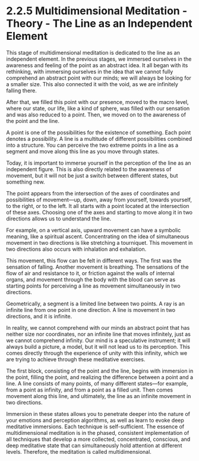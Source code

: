 # 2.2.5 Multidimensional Meditation - Theory - The Line as an Independent Element

This stage of multidimensional meditation is dedicated to the line as an independent element. In the previous stages, we immersed ourselves in the awareness and feeling of the point as an abstract idea. It all began with its rethinking, with immersing ourselves in the idea that we cannot fully comprehend an abstract point with our minds; we will always be looking for a smaller size. This also connected it with the void, as we are infinitely falling there.

After that, we filled this point with our presence, moved to the macro level, where our state, our life, like a kind of sphere, was filled with our sensation and was also reduced to a point. Then, we moved on to the awareness of the point and the line.

A point is one of the possibilities for the existence of something. Each point denotes a possibility. A line is a multitude of different possibilities combined into a structure. You can perceive the two extreme points in a line as a segment and move along this line as you move through states.

Today, it is important to immerse yourself in the perception of the line as an independent figure. This is also directly related to the awareness of movement, but it will not be just a switch between different states, but something new.

The point appears from the intersection of the axes of coordinates and possibilities of movement—up, down, away from yourself, towards yourself, to the right, or to the left. It all starts with a point located at the intersection of these axes. Choosing one of the axes and starting to move along it in two directions allows us to understand the line.

For example, on a vertical axis, upward movement can have a symbolic meaning, like a spiritual ascent. Concentrating on the idea of simultaneous movement in two directions is like stretching a tourniquet. This movement in two directions also occurs with inhalation and exhalation.

This movement, this flow can be felt in different ways. The first was the sensation of falling. Another movement is breathing. The sensations of the flow of air and resistance to it, or friction against the walls of internal organs, and movement through the body with the blood can serve as starting points for perceiving a line as movement simultaneously in two directions.

Geometrically, a segment is a limited line between two points. A ray is an infinite line from one point in one direction. A line is movement in two directions, and it is infinite.

In reality, we cannot comprehend with our minds an abstract point that has neither size nor coordinates, nor an infinite line that moves infinitely, just as we cannot comprehend infinity. Our mind is a speculative instrument; it will always build a picture, a model, but it will not lead us to its perception. This comes directly through the experience of unity with this infinity, which we are trying to achieve through these meditative exercises.

The first block, consisting of the point and the line, begins with immersion in the point, filling the point, and realizing the difference between a point and a line. A line consists of many points, of many different states—for example, from a point as infinity, and from a point as a filled unit. Then comes movement along this line, and ultimately, the line as an infinite movement in two directions.

Immersion in these states allows you to penetrate deeper into the nature of your emotions and perception algorithms, as well as learn to evoke deep meditative immersions. Each technique is self-sufficient. The essence of multidimensional meditation is in the phased, consistent implementation of all techniques that develop a more collected, concentrated, conscious, and deep meditative state that can simultaneously hold attention at different levels. Therefore, the meditation is called multidimensional.
